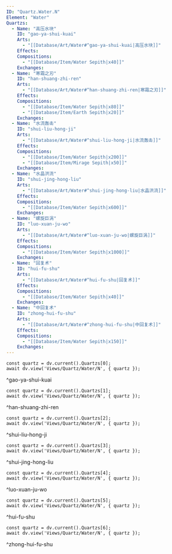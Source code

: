 ```yaml
---
ID: "Quartz.Water.N"
Element: "Water"
Quartzs:
  - Name: "高压水块"
    ID: "gao-ya-shui-kuai"
    Arts:
      - "[[Database/Art/Water#^gao-ya-shui-kuai|高压水块]]"
    Effects:
    Compositions:
      - "[[Database/Item/Water Sepith|x40]]"
    Exchanges:
  - Name: "寒霜之刃"
    ID: "han-shuang-zhi-ren"
    Arts:
      - "[[Database/Art/Water#^han-shuang-zhi-ren|寒霜之刃]]"
    Effects:
    Compositions:
      - "[[Database/Item/Water Sepith|x80]]"
      - "[[Database/Item/Earth Sepith|x20]]"
    Exchanges:
  - Name: "水流轰击"
    ID: "shui-liu-hong-ji"
    Arts:
      - "[[Database/Art/Water#^shui-liu-hong-ji|水流轰击]]"
    Effects:
    Compositions:
      - "[[Database/Item/Water Sepith|x200]]"
      - "[[Database/Item/Mirage Sepith|x50]]"
    Exchanges:
  - Name: "水晶洪流"
    ID: "shui-jing-hong-liu"
    Arts:
      - "[[Database/Art/Water#^shui-jing-hong-liu|水晶洪流]]"
    Effects:
    Compositions:
      - "[[Database/Item/Water Sepith|x600]]"
    Exchanges:
  - Name: "螺旋巨涡"
    ID: "luo-xuan-ju-wo"
    Arts:
      - "[[Database/Art/Water#^luo-xuan-ju-wo|螺旋巨涡]]"
    Effects:
    Compositions:
      - "[[Database/Item/Water Sepith|x1000]]"
    Exchanges:
  - Name: "回复术"
    ID: "hui-fu-shu"
    Arts:
      - "[[Database/Art/Water#^hui-fu-shu|回复术]]"
    Effects:
    Compositions:
      - "[[Database/Item/Water Sepith|x40]]"
    Exchanges:
  - Name: "中回复术"
    ID: "zhong-hui-fu-shu"
    Arts:
      - "[[Database/Art/Water#^zhong-hui-fu-shu|中回复术]]"
    Effects:
    Compositions:
      - "[[Database/Item/Water Sepith|x150]]"
    Exchanges:
---
```

```dataviewjs
const quartz = dv.current().Quartzs[0];
await dv.view('Views/Quartz/Water/N', { quartz });
```
^gao-ya-shui-kuai

```dataviewjs
const quartz = dv.current().Quartzs[1];
await dv.view('Views/Quartz/Water/N', { quartz });
```
^han-shuang-zhi-ren

```dataviewjs
const quartz = dv.current().Quartzs[2];
await dv.view('Views/Quartz/Water/N', { quartz });
```
^shui-liu-hong-ji

```dataviewjs
const quartz = dv.current().Quartzs[3];
await dv.view('Views/Quartz/Water/N', { quartz });
```
^shui-jing-hong-liu

```dataviewjs
const quartz = dv.current().Quartzs[4];
await dv.view('Views/Quartz/Water/N', { quartz });
```
^luo-xuan-ju-wo

```dataviewjs
const quartz = dv.current().Quartzs[5];
await dv.view('Views/Quartz/Water/N', { quartz });
```
^hui-fu-shu

```dataviewjs
const quartz = dv.current().Quartzs[6];
await dv.view('Views/Quartz/Water/N', { quartz });
```
^zhong-hui-fu-shu